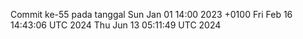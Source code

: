 Commit ke-55 pada tanggal Sun Jan 01 14:00 2023 +0100
Fri Feb 16 14:43:06 UTC 2024
Thu Jun 13 05:11:49 UTC 2024
